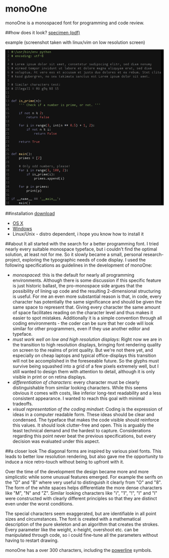monoOne
=======

monoOne is a monospaced font for programming and code review. 

##how does it look?
[specimen (pdf)](specimen/monoOneSpecimen.pdf)

example (screenshot taken with linux/vim on low resolution screen)

![screenshot vim](specimen/monoOneVimScreenshot.png)

##installation
[download](monoOne.otf)
* [OS X](http://support.apple.com/kb/HT2509)
* [Windows](http://windows.microsoft.com/en-us/windows-vista/install-or-uninstall-fonts)
* Linux/Unix - distro dependent, i hope you know how to install it

##about
It all started with the search for a better programming font. I tried nearly every suitable monospace typeface, but i couldn't find the optimal solution, at least not for me. So it slowly became a small, personal research-project, exploring the typographic needs of code display. I used the following specifications as guidelines in the development of monoOne:

* _monospaced_: this is the default for nearly all programming environments. Although there is some discussion if this specific feature is just historic ballast, the pro-monospace side argues that the possibility of lining up code and the resulting 2-dimensional structuring is useful. For me an even more substantial reason is that, in code, every character has potentially the same significance and should be given the same space to represent that. Giving every character the same amount of space facilitates reading on the character level and thus makes it easier to spot mistakes. Additionally it is a simple convention through all coding environments - the coder can be sure that her code will look similar for other programmers, even if they use another editor and typeface. 
* _must work well on low and high resolution displays_: Right now we are in the transition to high resolution displays, bringing font rendering quality on screen to the realms of print quality. But we're not there yet, and especially on cheap laptops and typical office-displays this transition will not be accomplished in the foreseeable future. So the glyphs must survive being squashed into a grid of a few pixels extremely well, but I still wanted to design them with attention to detail, although it is only visible in print or on retina displays. 
* _differentiation of characters_: every character must be clearly distinguishable from similar looking characters. While this seems obvious it comes with costs, like inferior long-text readability and a less consistent appearance. I wanted to reach this goal with minimal tradeoffs. 
* _visual representation of the coding mindset_: Coding is the expression of ideas in a computer readable form. These ideas should be clear and condensed. The typeface that makes the code visible should reinforce this values. It should look clutter-free and open.
This is arguably the least technical demand and the hardest to capture. Considerations regarding this point never beat the previous specifications, but every decision was evaluated under this aspect. 

##a closer look
The diagonal forms are inspired by various pixel fonts. This leads to better low resolution rendering, but also gave me the opportunity to induce a nice retro-touch without being to upfront with it. 

Over the time of the development the design became more and more simplicstic while some unusual features emerged. For example the serifs on the "D" and "B" where very useful to distinguish it clearly from "O" and "8". The form of the white spaces helps differentiate the more dense characters like "M", "N" and "Z". Similar looking characters like "i", "1", "!", "I" and "l" were constructed with clearly different principles so that they are distinct even under the worst conditions. 

The special characters seem exaggerated, but are identifiable in all point sizes and circumstances. 
The font is created with a mathematical description of the pure skeleton and an algorithm that creates the strokes. Every parameter like the weight, x-height, overshoot etc. can be manipulated through code, so i could fine-tune all the parameters without having to restart drawing. 

monoOne has a over 300 characters, including the [powerline](https://github.com/Lokaltog/powerline) symbols. 

